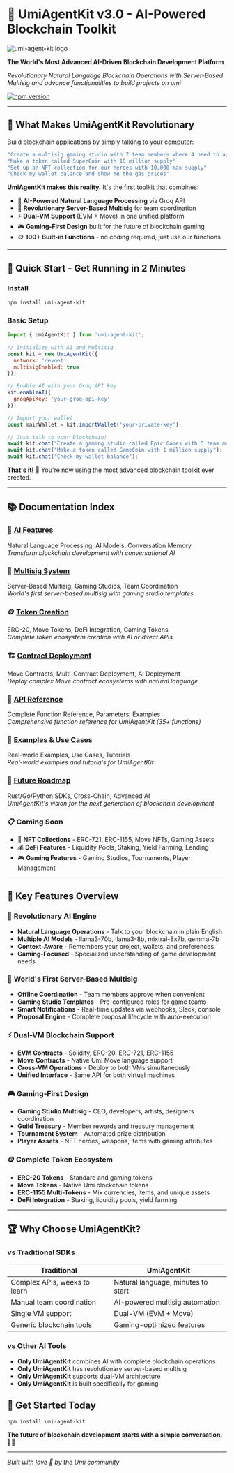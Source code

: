 # 🚀 UmiAgentKit v3.0 - AI-Powered Blockchain Toolkit

![umi-agent-kit logo](https://i.ibb.co/8nNMFzHW/umiagentkit.png)

**The World's Most Advanced AI-Driven Blockchain Development Platform**

*Revolutionary Natural Language Blockchain Operations with Server-Based Multisig and advance functionalities to build projects on umi*

[![npm version](https://badge.fury.io/js/umi-agent-kit.svg)](https://www.npmjs.com/package/umi-agent-kit)

---

## 🌟 **What Makes UmiAgentKit Revolutionary**

Build blockchain applications by simply talking to your computer:

```javascript
"Create a multisig gaming studio with 7 team members where 4 need to approve transactions"
"Make a token called SuperCoin with 10 million supply"
"Set up an NFT collection for our heroes with 10,000 max supply"
"Check my wallet balance and show me the gas prices"
```

**UmiAgentKit makes this reality.** It's the first toolkit that combines:
- 🤖 **AI-Powered Natural Language Processing** via Groq API
- 🔐 **Revolutionary Server-Based Multisig** for team coordination
- ⚡ **Dual-VM Support** (EVM + Move) in one unified platform
- 🎮 **Gaming-First Design** built for the future of blockchain gaming
- 🪙 **100+ Built-in Functions** - no coding required, just use our functions

---

## 🚀 **Quick Start - Get Running in 2 Minutes**

### Install
```bash
npm install umi-agent-kit
```

### Basic Setup
```javascript
import { UmiAgentKit } from 'umi-agent-kit';

// Initialize with AI and Multisig
const kit = new UmiAgentKit({
  network: 'devnet',
  multisigEnabled: true
});

// Enable AI with your Groq API key
kit.enableAI({
  groqApiKey: 'your-groq-api-key'
});

// Import your wallet
const mainWallet = kit.importWallet('your-private-key');

// Just talk to your blockchain!
await kit.chat("Create a gaming studio called Epic Games with 5 team members");
await kit.chat("Make a token called GameCoin with 1 million supply");
await kit.chat("Check my wallet balance");
```

**That's it!** 🎉 You're now using the most advanced blockchain toolkit ever created.

---

## 📚 **Documentation Index**

### 🤖 [**AI Features**](./docs/ai-features.md)
Natural Language Processing, AI Models, Conversation Memory  
*Transform blockchain development with conversational AI*

### 🔐 [**Multisig System**](./docs/multisig-system.md)  
Server-Based Multisig, Gaming Studios, Team Coordination  
*World's first server-based multisig with gaming studio templates*

### 🪙 [**Token Creation**](./docs/token-creation-guide.md)
ERC-20, Move Tokens, DeFi Integration, Gaming Tokens  
*Complete token ecosystem creation with AI or direct APIs*

### 🏗️ [**Contract Deployment**](./docs/contract-deployment.md)
Move Contracts, Multi-Contract Deployment, AI Deployment  
*Deploy complex Move contract ecosystems with natural language*

### 📖 [**API Reference**](./docs/api-reference.md)
Complete Function Reference, Parameters, Examples  
*Comprehensive function reference for UmiAgentKit (35+ functions)*

### 🚀 [**Examples & Use Cases**](./docs/examples.md)
Real-world Examples, Use Cases, Tutorials  
*Real-world examples and tutorials for UmiAgentKit*

### 🔮 [**Future Roadmap**](./docs/future-roadmap.md)
Rust/Go/Python SDKs, Cross-Chain, Advanced AI  
*UmiAgentKit's vision for the next generation of blockchain development*

### 📋 **Coming Soon**
- 🎨 **NFT Collections** - ERC-721, ERC-1155, Move NFTs, Gaming Assets  
- 💰 **DeFi Features** - Liquidity Pools, Staking, Yield Farming, Lending
- 🎮 **Gaming Features** - Gaming Studios, Tournaments, Player Management

---

## 🎯 **Key Features Overview**

### 🤖 **Revolutionary AI Engine**
- **Natural Language Operations** - Talk to your blockchain in plain English
- **Multiple AI Models** - llama3-70b, llama3-8b, mixtral-8x7b, gemma-7b
- **Context-Aware** - Remembers your project, wallets, and preferences
- **Gaming-Focused** - Specialized understanding of game development needs

### 🔐 **World's First Server-Based Multisig**
- **Offline Coordination** - Team members approve when convenient
- **Gaming Studio Templates** - Pre-configured roles for game teams
- **Smart Notifications** - Real-time updates via webhooks, Slack, console
- **Proposal Engine** - Complete proposal lifecycle with auto-execution

### ⚡ **Dual-VM Blockchain Support**
- **EVM Contracts** - Solidity, ERC-20, ERC-721, ERC-1155
- **Move Contracts** - Native Umi Move language support
- **Cross-VM Operations** - Deploy to both VMs simultaneously
- **Unified Interface** - Same API for both virtual machines

### 🎮 **Gaming-First Design**
- **Gaming Studio Multisig** - CEO, developers, artists, designers coordination
- **Guild Treasury** - Member rewards and treasury management
- **Tournament System** - Automated prize distribution
- **Player Assets** - NFT heroes, weapons, items with gaming attributes

### 🪙 **Complete Token Ecosystem**
- **ERC-20 Tokens** - Standard and gaming tokens
- **Move Tokens** - Native Umi blockchain tokens
- **ERC-1155 Multi-Tokens** - Mix currencies, items, and unique assets
- **DeFi Integration** - Staking, liquidity pools, yield farming

---

## 🏆 **Why Choose UmiAgentKit?**

### vs Traditional SDKs
| Traditional | UmiAgentKit |
|-------------|-------------|
| Complex APIs, weeks to learn | Natural language, minutes to start |
| Manual team coordination | AI-powered multisig automation |
| Single VM support | Dual-VM (EVM + Move) |
| Generic blockchain tools | Gaming-optimized features |

### vs Other AI Tools
- **Only UmiAgentKit** combines AI with complete blockchain operations
- **Only UmiAgentKit** has revolutionary server-based multisig
- **Only UmiAgentKit** supports dual-VM architecture
- **Only UmiAgentKit** is built specifically for gaming


## 🚀 **Get Started Today**

```bash
npm install umi-agent-kit
```

**The future of blockchain development starts with a simple conversation.** 💬✨

---

*Built with love 💖 by the Umi community*